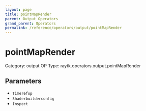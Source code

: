 ```yaml
---
layout: page
title: pointMapRender
parent: Output Operators
grand_parent: Operators
permalink: /reference/operators/output/pointMapRender
---
```


# pointMapRender

Category: output
OP Type: raytk.operators.output.pointMapRender



## Parameters

* `Timerefop`
* `Shaderbuilderconfig`
* `Inspect`